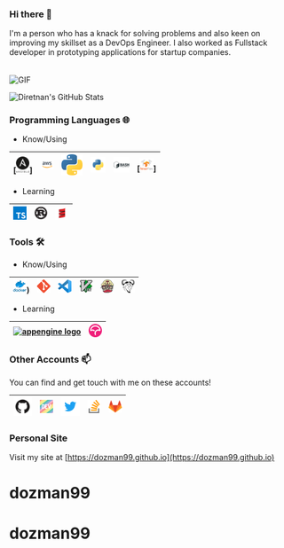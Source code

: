 ### Hi there 👋

I'm a person who has a knack for solving problems and also keen on improving my skillset as a DevOps Engineer.
I also worked as Fullstack developer in prototyping applications for startup companies.



<br />
<img align="center" height="270px" width="450px" alt="GIF" src="https://media.giphy.com/media/QNFhOolVeCzPQ2Mx85/giphy.gif" />
<br />

![Diretnan's GitHub Stats](https://github-readme-stats.vercel.app/api?username=dozman99&show_icons=true&title_color=fff&icon_color=79ff97&text_color=9f9f9f&bg_color=151515)


### Programming Languages 🌐

- Know/Using

| [<img src="https://raw.githubusercontent.com/Dozman99/dozman99/main/logos/Ansible.png" alt="ansible logo" width="24">] | [<img src="https://raw.githubusercontent.com/Dozman99/dozman99/main/logos/aws.png" alt="aws logo" width="24">](https://https://aws.amazon.com) | [<img src="https://raw.githubusercontent.com/Dozman99/dozman99/main/logos/python.png" alt="python logo" width="38">](https://www.python.org/)  |  [<img src="https://raw.githubusercontent.com/github/explore/80688e429a7d4ef2fca1e82350fe8e3517d3494d/topics/python/python.png" alt="python logo" width="28">](https://www.python.org/) | [<img src="https://raw.githubusercontent.com/github/explore/80688e429a7d4ef2fca1e82350fe8e3517d3494d/topics/bash/bash.png" alt="bash logo" width="28">](https://www.gnu.org/software/bash/)  | [<img src="https://raw.githubusercontent.com/github/explore/cfd26557025b2ccaa2d3d25f3e518e29ebea05c5/topics/tensorflow/tensorflow.png" alt="tensorflow logo" width="24">]
|---|---|---|---|---|---|

- Learning

| [<img src="https://raw.githubusercontent.com/github/explore/80688e429a7d4ef2fca1e82350fe8e3517d3494d/topics/typescript/typescript.png" alt="ts logo" width="24">](https://www.typescriptlang.org/) |  [<img src="https://raw.githubusercontent.com/github/explore/80688e429a7d4ef2fca1e82350fe8e3517d3494d/topics/rust/rust.png" alt="rust logo" width="24">](https://www.rust-lang.org/)| [<img src="https://raw.githubusercontent.com/github/explore/80688e429a7d4ef2fca1e82350fe8e3517d3494d/topics/scala/scala.png" alt="scala logo" width="24">](https://www.scala-lang.org/)|
|---|---|---|

### Tools 🛠️

- Know/Using

| [<img src="https://raw.githubusercontent.com/github/explore/80688e429a7d4ef2fca1e82350fe8e3517d3494d/topics/docker/docker.png" alt="docker logo" width="24">](https://www.docker.com/)) | [<img src="https://raw.githubusercontent.com/dozman99/dozman99/master/img/git.png" alt="git logo" width="24">](https://git-scm.com/) | [<img src="https://raw.githubusercontent.com/dozman99/dozman99/master/img/vscode.png" alt="vscode logo" width="24">](https://code.visualstudio.com/) | [<img src="https://raw.githubusercontent.com/github/explore/80688e429a7d4ef2fca1e82350fe8e3517d3494d/topics/vim/vim.png" alt="vim logo" width="24">](https://www.vim.org/) |  [<img src="https://raw.githubusercontent.com/dozman99/dozman99/master/img/travis_ci.png" alt="travis ci logo" width="24">](https://travis-ci.org/) | [<img src="https://raw.githubusercontent.com/dozman99/dozman99/master/img/gnu_make.png" alt="gnu make logo" width="24">](https://www.gnu.org/software/make/manual/make.html) |
|---|---|---|---|---|---|

- Learning

| [<img src="http://securityaffairs.co/wordpress/wp-content/uploads/2014/12/google-app-engine.png" alt="appengine logo" width="36">](https://cloud.google.com/appengine) | [<img src="https://raw.githubusercontent.com/dozman99/dozman99/master/img/codecov.png" alt="codecov logo" width="24">](https://codecov.io/)|
|---|---|

### Other Accounts 📫

You can find and get touch with me on these accounts!

| [<img src="https://raw.githubusercontent.com/dozman99/dozman99/master/img/github.png" alt="github logo" width="34">](https://github.com/dozman99)| [<img src="https://raw.githubusercontent.com/dozman99/dozman99/master/img/dev.png" alt="dev logo" width="24">](https://dev.to/dozman99)| [<img src="https://raw.githubusercontent.com/dozman99/dozman99/master/img/twitter.png" alt="twitter logo" width="34">](https://twitter.com/_dozman99) | [<img src="https://raw.githubusercontent.com/dozman99/dozman99/master/img/stack.svg" alt="stack logo" width="24">](https://stackoverflow.com/users/9456514/diretnan-domnan) | [<img src="https://raw.githubusercontent.com/dozman99/dozman99/master/img/gitlab.png" alt="gitlab logo" width="24">](https://gitlab.com/dozman99)
|---|---|---|---|---|

### Personal Site

Visit my site at [https://dozman99.github.io](https://dozman99.github.io)
# dozman99
# dozman99
